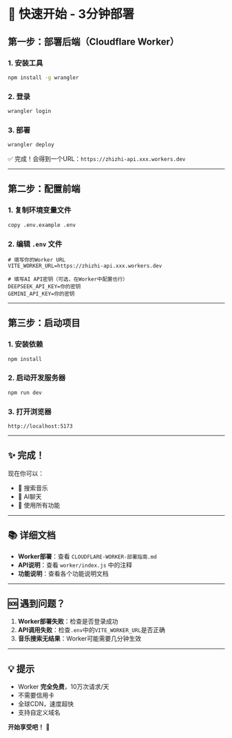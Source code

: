 # 🚀 快速开始 - 3分钟部署

## 第一步：部署后端（Cloudflare Worker）

### 1. 安装工具
```bash
npm install -g wrangler
```

### 2. 登录
```bash
wrangler login
```

### 3. 部署
```bash
wrangler deploy
```

✅ 完成！会得到一个URL：`https://zhizhi-api.xxx.workers.dev`

---

## 第二步：配置前端

### 1. 复制环境变量文件
```bash
copy .env.example .env
```

### 2. 编辑 `.env` 文件
```env
# 填写你的Worker URL
VITE_WORKER_URL=https://zhizhi-api.xxx.workers.dev

# 填写AI API密钥（可选，在Worker中配置也行）
DEEPSEEK_API_KEY=你的密钥
GEMINI_API_KEY=你的密钥
```

---

## 第三步：启动项目

### 1. 安装依赖
```bash
npm install
```

### 2. 启动开发服务器
```bash
npm run dev
```

### 3. 打开浏览器
```
http://localhost:5173
```

---

## ✨ 完成！

现在你可以：
- 🎵 搜索音乐
- 💬 AI聊天
- 📱 使用所有功能

---

## 📚 详细文档

- **Worker部署**：查看 `CLOUDFLARE-WORKER-部署指南.md`
- **API说明**：查看 `worker/index.js` 中的注释
- **功能说明**：查看各个功能说明文档

---

## 🆘 遇到问题？

1. **Worker部署失败**：检查是否登录成功
2. **API调用失败**：检查`.env`中的`VITE_WORKER_URL`是否正确
3. **音乐搜索无结果**：Worker可能需要几分钟生效

---

## 💡 提示

- Worker **完全免费**，10万次请求/天
- 不需要信用卡
- 全球CDN，速度超快
- 支持自定义域名

**开始享受吧！** 🎉
